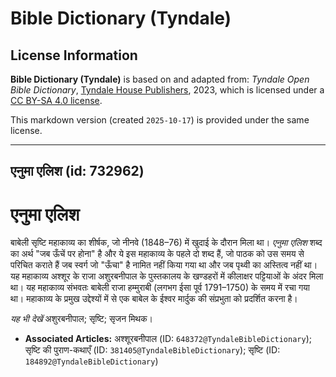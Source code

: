 # Bible Dictionary (Tyndale)

## License Information

**Bible Dictionary (Tyndale)** is based on and adapted from: _Tyndale Open Bible Dictionary_, [Tyndale House Publishers](https://tyndaleopenresources.com/), 2023, which is licensed under a [CC BY-SA 4.0 license](https://creativecommons.org/licenses/by-sa/4.0/legalcode.en).

This markdown version (created `2025-10-17`) is provided under the same license.



--------------------------------

## एनुमा एलिश (id: 732962)

एनुमा एलिश
==========

बाबेली सृष्टि महाकाव्य का शीर्षक, जो नीनवे (1848–76\) में खुदाई के दौरान मिला था। *एनुमा एलिश* शब्द का अर्थ "जब ऊँचें पर होना" है और ये इस महाकाव्य के पहले दो शब्द हैं, जो पाठक को उस समय से परिचित कराते हैं जब स्वर्ग जो "ऊँचा" है नामित नहीं किया गया था और जब पृथ्वी का अस्तित्व नहीं था। यह महाकाव्य अश्शूर के राजा अशुरबनीपाल के पुस्तकालय के खण्डहरों में कीलाक्षर पट्टियाओं के अंदर मिला था। यह महाकाव्य संभवतः बाबेली राजा हम्मुराबी (लगभग ईसा पूर्व 1791–1750\) के समय में रचा गया था। महाकाव्य के प्रमुख उद्देश्यों में से एक बाबेल के ईश्वर मार्दुक की संप्रभुता को प्रदर्शित करना है।

*यह भी देखें* अशुरबनीपाल; सृष्टि; सृजन मिथक।

* **Associated Articles:** अश्शूरबनीपाल (ID: `648372@TyndaleBibleDictionary`); सृष्टि की पुराण-कथाएँ (ID: `381405@TyndaleBibleDictionary`); सृष्टि (ID: `184892@TyndaleBibleDictionary`)

